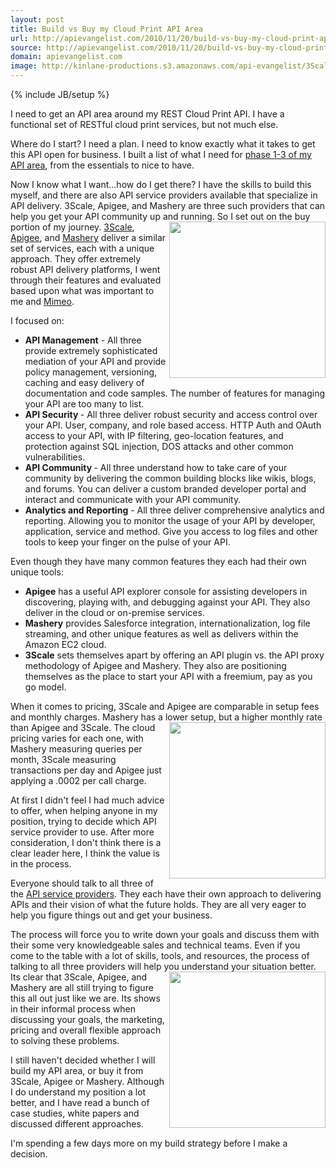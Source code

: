 ```yaml
---
layout: post
title: Build vs Buy my Cloud Print API Area
url: http://apievangelist.com/2010/11/20/build-vs-buy-my-cloud-print-api-area/
source: http://apievangelist.com/2010/11/20/build-vs-buy-my-cloud-print-api-area/
domain: apievangelist.com
image: http://kinlane-productions.s3.amazonaws.com/api-evangelist/3Scale-Logo.jpg
---
```

{% include JB/setup %}<p>I need to get an API area around my REST Cloud Print API.  I have a functional set of RESTful cloud print services, but not much else.<p></p>
Where do I start?   I need a plan.  I need to know exactly what it takes to get this API open for business.   I built a list of what I need for <a href="http://www.kinlane.com/2010/11/api-ecosystem-strategy/" target="_blank">phase 1-3 of my API area</a>, from the essentials to nice to have.<p></p>
Now I know what I want...how do I get there?  I have the skills to build this myself, and there are also API service providers available that specialize in API delivery.   3Scale, Apigee, and Mashery are three such providers that can help you get your API community up and running.
<a href="http://www.3scale.net/" target="_blank"><img src="http://kinlane-productions.s3.amazonaws.com/api-evangelist/3Scale-Logo.jpg" alt="" width="250" align="right" /></a>
So I set out on the buy portion of my journey. <a href="http://www.3scale.net/" target="_blank"> 3Scale</a>, <a href="http://www.apigee.com" target="_blank">Apigee</a>, and <a href="http://www.mashery.com" target="_blank">Mashery</a> deliver a similar set of services,  each with a unique approach.    They offer extremely robust API delivery platforms,  I went through their features and evaluated based upon what was important to me and <a href="http://www.mimeo.com" target="_blank">Mimeo</a>.<p></p>
I focused on:
<ul class="mainlist">
	<li><strong>API Management</strong> - All three provide extremely sophisticated mediation of your API and provide policy management, versioning, caching and easy delivery of documentation and code samples.  The number of features for managing your API are too many to list.</li>
	<li><strong>API Security </strong>- All three deliver robust security and access control over your API.  User, company, and role based access.  HTTP Auth and OAuth access to your API, with IP filtering, geo-location features, and protection against SQL injection, DOS attacks and other common vulnerabilities.</li>
	<li><strong>API Community </strong>- All three understand how to take care of your community by delivering the common building blocks like wikis, blogs, and forums.  You can deliver a custom branded developer portal and interact and communicate with your API community.</li>
	<li><strong>Analytics and Reporting</strong> - All three deliver comprehensive analytics and reporting.  Allowing you to monitor the usage of your API by developer, application, service and method.  Give you access to log files and other tools to keep your finger on the pulse of your API.</li>
</ul>
Even though they have many common features they each had their own unique tools:
<ul class="mainlist">
	<li><strong>Apigee</strong> has a useful API explorer console for assisting developers in discovering, playing with, and debugging against your API.  They also deliver in the cloud or on-premise services.</li>
	<li><strong>Mashery</strong> provides Salesforce integration, internationalization, log file streaming, and other unique features as well as delivers within the Amazon EC2 cloud.</li>
	<li><strong>3Scale</strong> sets themselves apart by offering an API plugin vs. the API proxy methodology of Apigee and Mashery.  They also are positioning themselves as the place to start your API with a freemium, pay as you go model.</li>
</ul>
When it comes to pricing, 3Scale and Apigee are comparable in setup fees and monthly charges.   Mashery has a lower setup, but a higher monthly rate than Apigee and 3Scale.
<a href="http://www.apigee.com" target="_blank"><img src="http://kinlane-productions.s3.amazonaws.com/api-evangelist/apigee-logo.jpg" alt="" width="250" align="right" /></a>
The cloud pricing varies for each one, with Mashery measuring queries per month, 3Scale measuring transactions per day and Apigee just applying a .0002 per call charge.<p></p>
At first I didn't feel I had much advice to offer, when helping anyone in my position, trying to decide which API service provider to use. After more consideration, I don't think there is a clear leader here, I think the value is in the process.<p></p>
Everyone should talk to all three of the <a href="http://blog.apievangelist.com/category/services/" target="_blank">API service providers</a>.  They each have their own approach to delivering APIs and their vision of what the future holds.   They are all very eager to help you figure things out and get your business.<p></p>
The process will force you to write down your goals and discuss them with their some very knowledgeable sales and technical teams.   Even if you come to the table with a lot of skills, tools, and resources, the process of talking to all three providers will help you understand your situation better.
<a href="http://www.mashery.com" target="_blank"><img src="http://kinlane-productions.s3.amazonaws.com/api-evangelist/Mashery-Logo.gif" alt="" width="250" align="right" /></a>
Its clear that 3Scale, Apigee, and Mashery are all still trying to figure this all out just like we are.  Its shows in their informal process when discussing your goals, the marketing, pricing and overall flexible approach to solving these problems.<p></p>
I still haven't decided whether I will build my API area, or buy it from 3Scale, Apigee or Mashery.   Although I do understand my position a lot better,  and I have read a bunch of case studies, white papers and discussed different approaches.<p></p>
I'm spending a few days more on my build strategy before I make a decision.</p>
